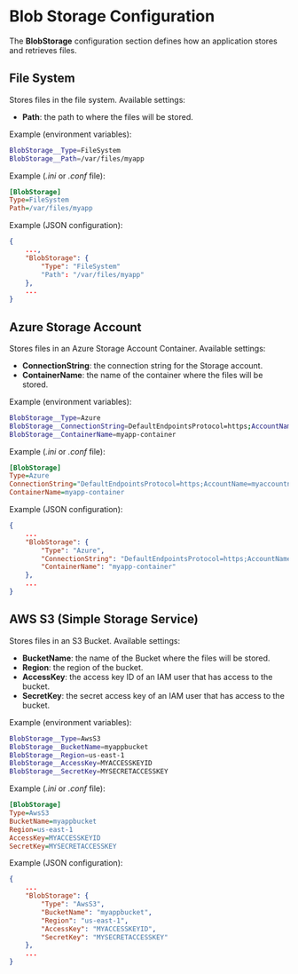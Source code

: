 ﻿# Blob Storage Configuration

The **BlobStorage** configuration section defines how an application stores and retrieves files.

## File System

Stores files in the file system. Available settings:

* **Path**: the path to where the files will be stored.

Example (environment variables):

```bash
BlobStorage__Type=FileSystem
BlobStorage__Path=/var/files/myapp
```

Example (*.ini* or *.conf* file):

```ini
[BlobStorage]
Type=FileSystem
Path=/var/files/myapp
```

Example (JSON configuration):

```json
{
	...,
	"BlobStorage": {
		"Type": "FileSystem"
		"Path": "/var/files/myapp"
	},
	...
}
```

## Azure Storage Account

Stores files in an Azure Storage Account Container. Available settings:

* **ConnectionString**: the connection string for the Storage account.
* **ContainerName**: the name of the container where the files will be stored.

Example (environment variables):

```bash
BlobStorage__Type=Azure
BlobStorage__ConnectionString=DefaultEndpointsProtocol=https;AccountName=myaccountname;AccountKey=myaccountkey;EndpointSuffix=core.windows.net
BlobStorage__ContainerName=myapp-container
```

Example (*.ini* or *.conf* file):

```ini
[BlobStorage]
Type=Azure
ConnectionString="DefaultEndpointsProtocol=https;AccountName=myaccountname;AccountKey=myaccountkey;EndpointSuffix=core.windows.net"
ContainerName=myapp-container
```

Example (JSON configuration):

```json
{
	...
	"BlobStorage": {
		"Type": "Azure",
		"ConnectionString": "DefaultEndpointsProtocol=https;AccountName=myaccountname;AccountKey=myaccountkey;EndpointSuffix=core.windows.net",
		"ContainerName": "myapp-container"
	},
	...
}
```

## AWS S3 (Simple Storage Service)

Stores files in an S3 Bucket. Available settings:

* **BucketName**: the name of the Bucket where the files will be stored.
* **Region**: the region of the bucket.
* **AccessKey**: the access key ID of an IAM user that has access to the bucket. 
* **SecretKey**: the secret access key of an IAM user that has access to the bucket. 

Example (environment variables):

```bash
BlobStorage__Type=AwsS3
BlobStorage__BucketName=myappbucket
BlobStorage__Region=us-east-1
BlobStorage__AccessKey=MYACCESSKEYID
BlobStorage__SecretKey=MYSECRETACCESSKEY
```

Example (*.ini* or *.conf* file):

```ini
[BlobStorage]
Type=AwsS3
BucketName=myappbucket
Region=us-east-1
AccessKey=MYACCESSKEYID
SecretKey=MYSECRETACCESSKEY
```

Example (JSON configuration):

```json
{
	...
	"BlobStorage": {
		"Type": "AwsS3",
		"BucketName": "myappbucket",
		"Region": "us-east-1",
		"AccessKey": "MYACCESSKEYID",
		"SecretKey": "MYSECRETACCESSKEY"
	},
	...
}
```
